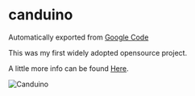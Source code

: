 # canduino
Automatically exported from [Google Code](http://code.google.com/p/canduino)

This was my first widely adopted opensource project. 

A little more info can be found [Here](https://www.kyle-crockett.com/portfolio/personal-projects/canduino/).



![Canduino](https://www.kyle-crockett.com/canduino.jpg)
